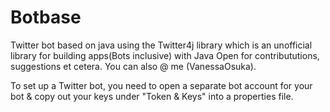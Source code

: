 # Botbase
Twitter bot based on java using the Twitter4j library which is an unofficial library for building apps(Bots inclusive) with Java 
Open for contribututions, suggestions et cetera. 
You can also @ me (VanessaOsuka).

To set up a Twitter bot, you need to open a separate bot account for your bot & copy out your keys under "Token & Keys" into a properties file.
